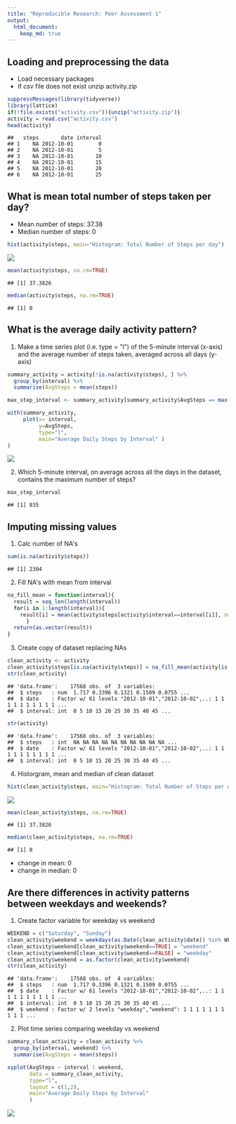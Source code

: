 ```yaml
---
title: "Reproducible Research: Peer Assessment 1"
output: 
  html_document:
    keep_md: true
---
```



## Loading and preprocessing the data
- Load necessary packages
- if csv file does not exist unzip activity.zip

```r
suppressMessages(library(tidyverse))
library(lattice)
if(!file.exists("activity.csv")){unzip("activity.zip")}
activity = read.csv("activity.csv")
head(activity)
```

```
##   steps       date interval
## 1    NA 2012-10-01        0
## 2    NA 2012-10-01        5
## 3    NA 2012-10-01       10
## 4    NA 2012-10-01       15
## 5    NA 2012-10-01       20
## 6    NA 2012-10-01       25
```


## What is mean total number of steps taken per day?
- Mean number of steps: 37.38
- Median number of steps: 0


```r
hist(activity$steps, main="Histogram: Total Number of Steps per day")
```

![](PA1_template_files/figure-html/unnamed-chunk-2-1.png)<!-- -->

```r
mean(activity$steps, na.rm=TRUE)
```

```
## [1] 37.3826
```

```r
median(activity$steps, na.rm=TRUE)
```

```
## [1] 0
```

## What is the average daily activity pattern?

1. Make a time series plot (i.e. type = "l") of the 5-minute interval (x-axis) and the average number of steps taken, averaged across all days (y-axis)

```r
summary_activity = activity[!is.na(activity$steps), ] %>%
  group_by(interval) %>%
  summarise(AvgSteps = mean(steps))

max_step_interval <- summary_activity[summary_activity$AvgSteps == max(summary_activity$AvgSteps), "interval" ][[1]]

with(summary_activity, 
     plot(x= interval,
          y=AvgSteps,
          type="l",
          main="Average Daily Steps by Interval" )
)
```

![](PA1_template_files/figure-html/unnamed-chunk-3-1.png)<!-- -->

2. Which 5-minute interval, on average across all the days in the dataset, contains the maximum number of steps?


```r
max_step_interval
```

```
## [1] 835
```


## Imputing missing values
1. Calc number of NA's

```r
sum(is.na(activity$steps))
```

```
## [1] 2304
```

2. Fill NA's with mean from interval

```r
na_fill_mean = function(interval){
  result = seq_len(length(interval))
  for(i in 1:length(interval)){
    result[i] = mean(activity$steps[activity$interval==interval[i]], na.rm=TRUE)
      }
  return(as.vector(result))
}
```
3. Create copy of dataset replacing NAs

```r
clean_activity <- activity
clean_activity$steps[is.na(activity$steps)] = na_fill_mean(activity[is.na(activity),"interval"])
str(clean_activity)
```

```
## 'data.frame':	17568 obs. of  3 variables:
##  $ steps   : num  1.717 0.3396 0.1321 0.1509 0.0755 ...
##  $ date    : Factor w/ 61 levels "2012-10-01","2012-10-02",..: 1 1 1 1 1 1 1 1 1 1 ...
##  $ interval: int  0 5 10 15 20 25 30 35 40 45 ...
```

```r
str(activity)
```

```
## 'data.frame':	17568 obs. of  3 variables:
##  $ steps   : int  NA NA NA NA NA NA NA NA NA NA ...
##  $ date    : Factor w/ 61 levels "2012-10-01","2012-10-02",..: 1 1 1 1 1 1 1 1 1 1 ...
##  $ interval: int  0 5 10 15 20 25 30 35 40 45 ...
```
4. Historgram, mean and median of clean dataset

```r
hist(clean_activity$steps, main="Histogram: Total Number of Steps per day")
```

![](PA1_template_files/figure-html/unnamed-chunk-8-1.png)<!-- -->

```r
mean(clean_activity$steps, na.rm=TRUE)
```

```
## [1] 37.3826
```

```r
median(clean_activity$steps, na.rm=TRUE)
```

```
## [1] 0
```
- change in mean: 0
- change in median: 0

## Are there differences in activity patterns between weekdays and weekends?

1. Create factor variable for weekday vs weekend


```r
WEEKEND = c("Saturday", "Sunday")
clean_activity$weekend = weekdays(as.Date(clean_activity$date)) %in% WEEKEND
clean_activity$weekend[clean_activity$weekend==TRUE] = "weekend"
clean_activity$weekend[clean_activity$weekend==FALSE] = "weekday"
clean_activity$weekend = as.factor(clean_activity$weekend)
str(clean_activity)
```

```
## 'data.frame':	17568 obs. of  4 variables:
##  $ steps   : num  1.717 0.3396 0.1321 0.1509 0.0755 ...
##  $ date    : Factor w/ 61 levels "2012-10-01","2012-10-02",..: 1 1 1 1 1 1 1 1 1 1 ...
##  $ interval: int  0 5 10 15 20 25 30 35 40 45 ...
##  $ weekend : Factor w/ 2 levels "weekday","weekend": 1 1 1 1 1 1 1 1 1 1 ...
```

2. Plot time series comparing weekday vs weekend


```r
summary_clean_activity = clean_activity %>%
  group_by(interval, weekend) %>%
  summarise(AvgSteps = mean(steps))

xyplot(AvgSteps ~ interval | weekend,
       data = summary_clean_activity,
       type="l",
       layout = c(1,2),
       main="Average Daily Steps by Interval" 
       )
```

![](PA1_template_files/figure-html/unnamed-chunk-10-1.png)<!-- -->

